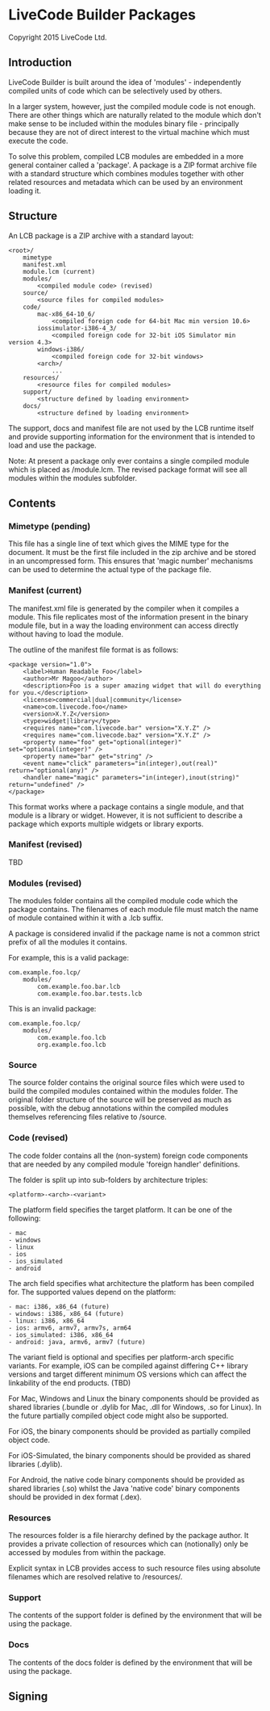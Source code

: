 # LiveCode Builder Packages
Copyright 2015 LiveCode Ltd.

## Introduction

LiveCode Builder is built around the idea of 'modules' - independently compiled
units of code which can be selectively used by others.

In a larger system, however, just the compiled module code is not enough. There
are other things which are naturally related to the module which don't make sense
to be included within the modules binary file - principally because they are not
of direct interest to the virtual machine which must execute the code.

To solve this problem, compiled LCB modules are embedded in a more general
container called a 'package'. A package is a ZIP format archive file with a
standard structure which combines modules together with other related resources
and metadata which can be used by an environment loading it.

## Structure

An LCB package is a ZIP archive with a standard layout:

    <root>/
        mimetype
        manifest.xml
        module.lcm (current)
        modules/
            <compiled module code> (revised)
        source/
            <source files for compiled modules>
        code/
            mac-x86_64-10_6/
                <compiled foreign code for 64-bit Mac min version 10.6>
            iossimulator-i386-4_3/
                <compiled foreign code for 32-bit iOS Simulator min version 4.3>
            windows-i386/
                <compiled foreign code for 32-bit windows>
            <arch>/
                ...
        resources/
            <resource files for compiled modules>
        support/
            <structure defined by loading environment>
        docs/
            <structure defined by loading environment>
      
The support, docs and manifest file are not used by the LCB runtime itself and
provide supporting information for the environment that is intended to load and
use the package.

Note: At present a package only ever contains a single compiled module which is
placed as <root>/module.lcm. The revised package format will see all modules
within the modules subfolder.

## Contents

### Mimetype (pending)

This file has a single line of text which gives the MIME type for the document.
It must be the first file included in the zip archive and be stored in an
uncompressed form. This ensures that 'magic number' mechanisms can be used to
determine the actual type of the package file.

### Manifest (current)
The manifest.xml file is generated by the compiler when it compiles a module.
This file replicates most of the information present in the binary module file,
but in a way the loading environment can access directly without having to load
the module.

The outline of the manifest file format is as follows:

    <package version="1.0">
        <label>Human Readable Foo</label>
        <author>Mr Magoo</author>
        <description>Foo is a super amazing widget that will do everything for you.</description>
        <license>commercial|dual|community</license>
        <name>com.livecode.foo</name>
        <version>X.Y.Z</version>
        <type>widget|library</type>
        <requires name="com.livecode.bar" version="X.Y.Z" />
        <requires name="com.livecode.baz" version="X.Y.Z" />
        <property name="foo" get="optional(integer)" set="optional(integer)" />
        <property name="bar" get="string" />
        <event name="click" parameters="in(integer),out(real)" return="optional(any)" />
        <handler name="magic" parameters="in(integer),inout(string)" return="undefined" />
    </package>

This format works where a package contains a single module, and that module is a
library or widget. However, it is not sufficient to describe a package which
exports multiple widgets or library exports.

### Manifest (revised)

TBD

### Modules (revised)

The modules folder contains all the compiled module code which the package contains.
The filenames of each module file must match the name of module contained within it
with a .lcb suffix.

A package is considered invalid if the package name is not a common strict prefix of
all the modules it contains.

For example, this is a valid package:

    com.example.foo.lcp/
        modules/
            com.example.foo.bar.lcb
            com.example.foo.bar.tests.lcb
            
This is an invalid package:

    com.example.foo.lcp/
        modules/
            com.example.foo.lcb
            org.example.foo.lcb

### Source

The source folder contains the original source files which were used to build the
compiled modules contained within the modules folder. The original folder structure
of the source will be preserved as much as possible, with the debug annotations
within the compiled modules themselves referencing files relative to <package>/source.

### Code (revised)

The code folder contains all the (non-system) foreign code components that are
needed by any compiled module 'foreign handler' definitions.

The folder is split up into sub-folders by architecture triples:

    <platform>-<arch>-<variant>
    
The platform field specifies the target platform. It can be one of the following:

    - mac
    - windows
    - linux
    - ios
    - ios_simulated
    - android
    
The arch field specifies what architecture the platform has been compiled for.
The supported values depend on the platform:

    - mac: i386, x86_64 (future)
    - windows: i386, x86_64 (future)
    - linux: i386, x86_64
    - ios: armv6, armv7, armv7s, arm64
    - ios_simulated: i386, x86_64
    - android: java, armv6, armv7 (future)

The variant field is optional and specifies per platform-arch specific variants.
For example, iOS can be compiled against differing C++ library versions and
target different minimum OS versions which can affect the linkability of the
end products. (TBD)

For Mac, Windows and Linux the binary components should be provided as shared
libraries (.bundle or .dylib for Mac, .dll for Windows, .so for Linux). In the
future partially compiled object code might also be supported.

For iOS, the binary components should be provided as partially compiled object
code.

For iOS-Simulated, the binary components should be provided as shared libraries
(.dylib).

For Android, the native code binary components should be provided as shared
libraries (.so) whilst the Java 'native code' binary components should be
provided in dex format (.dex).

### Resources

The resources folder is a file hierarchy defined by the package author. It
provides a private collection of resources which can (notionally) only be
accessed by modules from within the package.

Explicit syntax in LCB provides access to such resource files using absolute
filenames which are resolved relative to <package>/resources/.

### Support

The contents of the support folder is defined by the environment that will be
using the package.

### Docs

The contents of the docs folder is defined by the environment that will be
using the package.

## Signing
